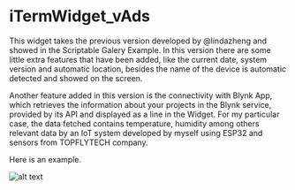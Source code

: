 # iTermWidget_vAds
This widget takes the previous version developed by @lindazheng and showed in the Scriptable Galery Example. In this version there are some little extra features that have been added, like the current date, system version and automatic location, besides the name of the device is automatic detected and showed on the screen. 

Another feature added in this version is the connectivity with Blynk App, which retrieves the information about your projects in the Blynk service, provided by its API and displayed as a line in the Widget. For my particular case, the data fetched contains temperature, humidity among others relevant data by an IoT system developed by myself using ESP32 and sensors from TOPFLYTECH company. 

Here is an example. 

![alt text](https://github.com/AdrianViverosL/myScriptableWidgets/myTerm/blob/master/example.jpg?raw=true)

